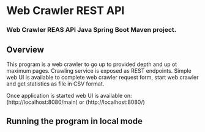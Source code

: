 # Web Crawler REST API
### Web Crawler REAS API Java Spring Boot Maven project.

## Overview
This program is a web crawler to go up to provided depth and up ot maximum pages. Crawling service is exposed as REST endpoints. Simple web UI is available to complete web crawler request form, start web crawler and get statistics as file in CSV format.

Once application is started web UI is available on: (http://localhost:8080/main) or (http://localhost:8080/)


## Running the program in local mode

